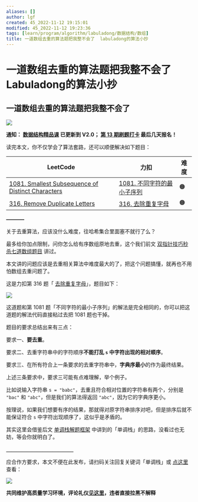 ```yaml
---
aliases: []
author: lgf
created: 45_2022-11-12 19:15:01
modified: 45_2022-11-12 19:23:36
tags: [learn/program/algorithm/labuladong/数据结构/数组]
title: 一道数组去重的算法题把我整不会了  labuladong的算法小抄
---
```

# 一道数组去重的算法题把我整不会了 Labuladong的算法小抄
## 一道数组去重的算法题把我整不会了

[![](https://labuladong.gitee.io/algo/images/souyisou1.png)](https://labuladong.gitee.io/algo/images/souyisou1.png)

**通知： [数据结构精品课](https://aep.h5.xeknow.com/s/1XJHEO) 已更新到 V2.0； [第 13 期刷题打卡](https://mp.weixin.qq.com/s/eUG2OOzY3k_ZTz-CFvtv5Q) 最后几天报名！**

读完本文，你不仅学会了算法套路，还可以顺便解决如下题目：

| LeetCode | 力扣 | 难度 |
| --- | --- | --- |
| [1081\. Smallest Subsequence of Distinct Characters](https://leetcode.com/problems/smallest-subsequence-of-distinct-characters/) | [1081\. 不同字符的最小子序列](https://leetcode.cn/problems/smallest-subsequence-of-distinct-characters/) | 🟠 |
| [316\. Remove Duplicate Letters](https://leetcode.com/problems/remove-duplicate-letters/) | [316\. 去除重复字母](https://leetcode.cn/problems/remove-duplicate-letters/) | 🟠 |

**———–**

关于去重算法，应该没什么难度，往哈希集合里面塞不就行了么？

最多给你加点限制，问你怎么给有序数组原地去重，这个我们前文 [双指针技巧秒杀七道数组题目](https://labuladong.gitee.io/algo/2/20/23/) 讲过。

本文讲的问题应该是去重相关算法中难度最大的了，把这个问题搞懂，就再也不用怕数组去重问题了。

这是力扣第 316 题「 [去除重复字母](https://leetcode.cn/problems/remove-duplicate-letters/)」，题目如下：

[![](https://labuladong.gitee.io/algo/images/%e5%8d%95%e8%b0%83%e6%a0%88%e5%8e%bb%e9%87%8d/title.png)](https://labuladong.gitee.io/algo/images/%e5%8d%95%e8%b0%83%e6%a0%88%e5%8e%bb%e9%87%8d/title.png)

这道题和第 1081 题「不同字符的最小子序列」的解法是完全相同的，你可以把这道题的解法代码直接粘过去把 1081 题也干掉。

题目的要求总结出来有三点：

要求一、**要去重**。

要求二、去重字符串中的字符顺序**不能打乱 `s` 中字符出现的相对顺序**。

要求三、在所有符合上一条要求的去重字符串中，**字典序最小**的作为最终结果。

上述三条要求中，要求三可能有点难理解，举个例子。

比如说输入字符串 `s = "babc"`，去重且符合相对位置的字符串有两个，分别是 `"bac"` 和 `"abc"`，但是我们的算法得返回 `"abc"`，因为它的字典序更小。

按理说，如果我们想要有序的结果，那就得对原字符串排序对吧，但是排序后就不能保证符合 `s` 中字符出现顺序了，这似乎是矛盾的。

其实这里会借鉴后文 [单调栈解题框架](https://labuladong.gitee.io/algo/2/23/63/) 中讲到的「单调栈」的思路，没看过也无妨，等会你就明白了。

**＿＿＿＿＿＿＿＿＿＿＿＿＿**

应合作方要求，本文不便在此发布，请扫码关注回复关键词「单调栈」或 [点这里](https://appktavsiei5995.pc.xiaoe-tech.com/detail/i_6298796ee4b0812e17a1c2fe/1) 查看：

[![](https://labuladong.gitee.io/algo/images/qrcode.jpg)](https://labuladong.gitee.io/algo/images/qrcode.jpg)

**共同维护高质量学习环境，评论礼仪[见这里](https://mp.weixin.qq.com/s/YdSoYZS0QjZpbphQlpHyyA)，违者直接拉黑不解释**